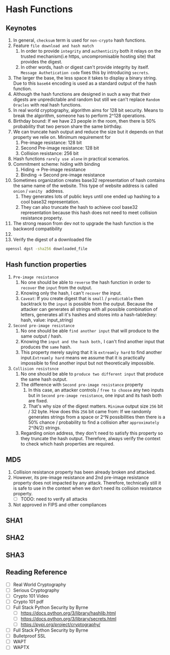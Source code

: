 # Hash Functions

## Keynotes
1. In general, `checksum` term is used for `non-crypto` hash functions.
2. Feature `file download and hash match `
    1. In order to provide `integrity` and `authenticity` both it relays on the trusted mechanism(i.e https, uncompromisable hosting site) that provides the digest. 
    2. In other words, hash or digest can't provide integrity by itself. `Message Authetication code` fixes this by introducing `secrets`.
3. The larger the base, the less space it takes to display a binary string. Due to this `base64` encoding is used as a standard output of the hash function.
4. Although the hash functions are designed in such a way that their digests are unpredictable and random but still we can't replace `Random Oracles` with real hash functions.
5. In real world cryptography, algorithm aims for 128 bit security. Means to break the algorithm, someone has to perform 2^128 operations.
6. Birthday bound: If we have 23 people in the room, then there is 50% probability that two person share the same birthday.
7. We can truncate hash output and reduce the size but it depends on that property we relie on. Minimum requirement for 
    1. Pre-image resistance: 128 bit
    2. Second Pre-image resistance: 128 bit
    3. Collision resistance: 256 bit
8. Hash functions `rarely use alone` in practical scenarios.
9. Commitment scheme: hiding with binding
    1. Hiding -> Pre-image resistance
    2. Binding -> Second pre-image resistance
10. Sometimes organization creates base32 representation of hash contains the same name of the website. This type of website address is called `onion` /  `vanity ` address. 
    1. They generates lots of public keys until one ended up hashing to a cool base32 representation.
    2. They can also truncate the hash to achieve cool base32 representation because this hash does not need to meet collision resistance property.
11. The strong reason from dev not to upgrade the hash function is the backword compatibility 
12. 
11. Verify the digest of a downloaded file
```bash
openssl dgst -sha256 downloaded_file
```

## Hash function properties
1. `Pre-image resistance` 
    1. No one should be able to `reverse` the hash function in order to `recover` the `input` from the output. 
    2. Knowing only the hash, I can't `recover` the input.
    3. `Caveat`: If you create digest that is `small` / `predictable` then backtrack to the `input` is possible from the output. Because the attacker can generates all strings with all possible combination of letters, generates all it's hashes and stores into a hash-table(key: hash, value: input_string)
2. `Second pre-image resistance`
    1. No one should be able `find another input` that will produce to the same output / hash.
    2. Knowing the `input and the hash both,` I can't find another input that produces the `same` hash.
    3. This property merely saying that it is `extreamly hard` to find another input.`Extreamly hard` means we assume that it is practically impossible to find another input but not theoretically impossible.
3. `Collision resistsnce`
    1. No one should be able to `produce two different input` that produce the same hash output.
    2. The difference with `Second pre-image resistance` property
        1. In this case, an attacker controls / `free to choose` any two inputs but in `Second pre-image resistance`, one input and its hash both are fixed.
        2. That's why size of the digest matters. `Minimum` output size `256` bit / 32 byte. How does this `256` bit came from: If we randomly generates strings from a space or 2^N possibilities then there is a 50% chance / probability to find a collision after `approximately`  2^(N/2) strings.
    3. Regarding onion address, they don't need to satisfy this property so they truncate the hash output. Therefore, always verify the context to check which hash properties are required.
      

## MD5
1. Collision resistance property has been already broken and attacked.
2. However, its pre-image resistance and 2nd pre-image resistance property does not impacted by any attack. Therefore, technically still it is safe to use in the context when we don’t need its collision resistance property.
    - [ ] TODO: need to verify all attacks
3. Not approved in FIPS and other compliances

## SHA1

## SHA2

## SHA3


## Reading Reference
- [ ] Real World Cryptography
- [ ] Serious Cryptography
- [ ] Crypto 101 Video 
- [ ] Crypto 101 pdf
- [ ] Full Stack Python Security by Byrne
  - [ ] https://docs.python.org/3/library/hashlib.html
  - [ ] https://docs.python.org/3/library/secrets.html
  - [ ] https://pypi.org/project/cryptography/
- [ ] Full Stack Python Security by Byrne
- [ ] Bulletproof SSL
- [ ] WAPT
- [ ] WAPTX
